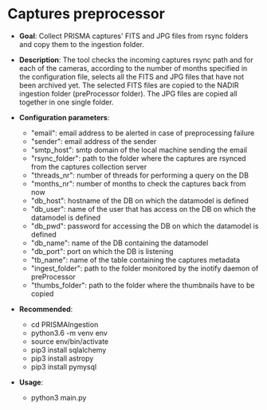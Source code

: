 # Captures preprocessor

- **Goal**: Collect PRISMA captures' FITS and JPG files from rsync folders and copy them to the ingestion folder.

- **Description**: The tool checks the incoming captures rsync path and for each of the cameras, according to the number of months specified in the configuration file, selects all the FITS and JPG files that have not been archived yet. The selected FITS files are copied to the NADIR ingestion folder (preProcessor folder). The JPG files are copied all together in one single folder. 

- **Configuration parameters**:
    - "email": email address to be alerted in case of preprocessing failure
    - "sender": email address of the sender
    - "smtp_host": smtp domain of the local machine sending the email 
    - "rsync_folder": path to the folder where the captures are rsynced from the captures collection server
    - "threads_nr": number of threads for performing a query on the DB
    - "months_nr": number of months to check the captures back from now
    - "db_host": hostname of the DB on which the datamodel is defined
    - "db_user": name of the user that has access on the DB on which the datamodel is defined
    - "db_pwd": password for accessing the DB on which the datamodel is defined
    - "db_name": name of the DB containing the datamodel 
    - "db_port": port on which the DB is listening
    - "tb_name": name of the table containing the captures metadata
    - "ingest_folder": path to the folder monitored by the inotify daemon of preProcessor
    - "thumbs_folder": path to the folder where the thumbnails have to be copied

- **Recommended**:
    - cd PRISMAIngestion
    - python3.6 -m venv env
    - source env/bin/activate
    - pip3 install sqlalchemy
    - pip3 install astropy
    - pip3 install pymysql
    
- **Usage**:
    - python3 main.py
